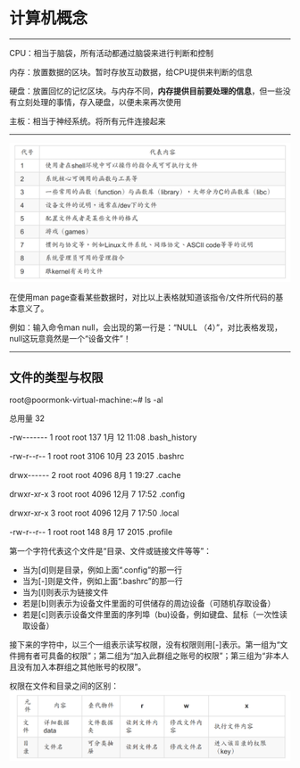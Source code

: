 # 计算机概念 #

----------


CPU：相当于脑袋，所有活动都通过脑袋来进行判断和控制

内存：放置数据的区块。暂时存放互动数据，给CPU提供来判断的信息

硬盘：放置回忆的记忆区块。与内存不同，**内存提供目前要处理的信息**，但一些没有立刻处理的事情，存入硬盘，以便未来再次使用

主板：相当于神经系统。将所有元件连接起来


----------

![](https://raw.githubusercontent.com/PoorMonk/MarkDownPhotos/master/1.png)

在使用man page查看某些数据时，对比以上表格就知道该指令/文件所代码的基本意义了。

例如：输入命令man null，会出现的第一行是：“NULL （4）”，对比表格发现，null这玩意竟然是一个“设备文件”！

----------
## 文件的类型与权限 ##
root@poormonk-virtual-machine:~# ls -al

总用量 32

-rw-------  1 root root  137 1月  12 11:08 .bash_history

-rw-r--r--  1 root root 3106 10月 23  2015 .bashrc

drwx------  2 root root 4096 8月   1 19:27 .cache

drwxr-xr-x  3 root root 4096 12月  7 17:52 .config

drwxr-xr-x  3 root root 4096 12月  7 17:50 .local

-rw-r--r--  1 root root  148 8月  17  2015 .profile

第一个字符代表这个文件是“目录、文件或链接文件等等”：

- 当为[d]则是目录，例如上面“.config”的那一行
- 当为[-]则是文件，例如上面“.bashrc”的那一行
- 当为[l]则表示为链接文件
- 若是[b]则表示为设备文件里面的可供储存的周边设备（可随机存取设备）
- 若是[c]则表示设备文件里面的序列埠（bu)设备，例如键盘、鼠标（一次性读取设备）

接下来的字符中，以三个一组表示读写权限，没有权限则用[-]表示。第一组为“文件拥有者可具备的权限”；第二组为“加入此群组之账号的权限”；第三组为“非本人且没有加入本群组之其他账号的权限”。

权限在文件和目录之间的区别：
![](https://raw.githubusercontent.com/PoorMonk/MarkDownPhotos/master/2.png)